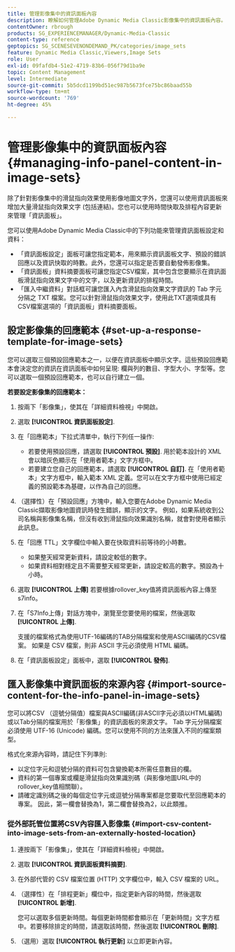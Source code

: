 ```yaml
---
title: 管理影像集中的資訊面板內容
description: 瞭解如何管理Adobe Dynamic Media Classic影像集中的資訊面板內容。
contentOwner: rbrough
products: SG_EXPERIENCEMANAGER/Dynamic-Media-Classic
content-type: reference
geptopics: SG_SCENESEVENONDEMAND_PK/categories/image_sets
feature: Dynamic Media Classic,Viewers,Image Sets
role: User
exl-id: 09fafdb4-51e2-4719-83b6-056f79d1ba9e
topic: Content Management
level: Intermediate
source-git-commit: 5b5dcd1199bd51ec987b5673fce75bc86baad55b
workflow-type: tm+mt
source-wordcount: '769'
ht-degree: 45%

---
```


# 管理影像集中的資訊面板內容{#managing-info-panel-content-in-image-sets}

除了針對影像集中的滑鼠指向效果使用影像地圖文字外，您還可以使用資訊面板來增加大量滑鼠指向效果文字 (包括連結)。您也可以使用時間快取及排程內容更新來管理「資訊面板」。

您可以使用Adobe Dynamic Media Classic中的下列功能來管理資訊面板設定和資料：

* 「資訊面板設定」面板可讓您指定範本，用來顯示資訊面板文字、預設的錯誤回應以及資訊快取的時數。此外，您還可以指定是否要自動發佈影像集。
* 「資訊面板」資料摘要面板可讓您指定CSV檔案，其中包含您要顯示在資訊面板滑鼠指向效果文字中的文字，以及更新資訊的排程時間。
* 「匯入中繼資料」對話框可讓您匯入內含滑鼠指向效果文字資訊的 Tab 字元分隔之 TXT 檔案。您可以針對滑鼠指向效果文字，使用此TXT選項或具有CSV檔案選項的「資訊面板」資料摘要面板。

## 設定影像集的回應範本 {#set-up-a-response-template-for-image-sets}

您可以選取三個預設回應範本之一，以便在資訊面板中顯示文字。這些預設回應範本會決定您的資訊在資訊面板中如何呈現: 欄與列的數目、字型大小、字型等。您可以選取一個預設回應範本，也可以自行建立一個。

**若要設定影像集的回應範本：**

1. 按兩下「影像集」，使其在「詳細資料檢視」中開啟。
1. 選取 **[!UICONTROL 資訊面板設定]**.
1. 在「回應範本」下拉式清單中，執行下列任一操作:

   * 若要使用預設回應，請選取 **[!UICONTROL 預設]**. 用於範本設計的 XML 會以暗灰色顯示在「使用者範本」文字方框中。
   * 若要建立您自己的回應範本，請選取 **[!UICONTROL 自訂]**. 在「使用者範本」文字方框中，輸入範本 XML 定義。您可以在文字方框中使用已經定義的預設範本為基礎，以作為自己的回應。

1. （選擇性）在「預設回應」方塊中，輸入您要在Adobe Dynamic Media Classic擷取影像地圖資訊時發生錯誤，顯示的文字。 例如，如果系統收到公司名稱與影像集名稱，但沒有收到滑鼠指向效果識別名稱，就會對使用者顯示此訊息。
1. 在「回應 TTL」文字欄位中輸入要在快取資料前等待的小時數。

   * 如果整天經常更新資料，請設定較低的數字。
   * 如果資料相對穩定且不需要整天經常更新，請設定較高的數字。預設為十小時。

1. 選取 **[!UICONTROL 上傳]** 若要根據rollover_key值將資訊面板內容上傳至s7info。
1. 在「S7Info上傳」對話方塊中，瀏覽至您要使用的檔案，然後選取 **[!UICONTROL 上傳]**.

   支援的檔案格式為使用UTF-16編碼的TAB分隔檔案和使用ASCII編碼的CSV檔案。 如果是 CSV 檔案，則非 ASCII 字元必須使用 HTML 編碼。

1. 在「資訊面板設定」面板中，選取 **[!UICONTROL 發佈]**.

## 匯入影像集中資訊面板的來源內容 {#import-source-content-for-the-info-panel-in-image-sets}

您可以將CSV （逗號分隔值）檔案與ASCII編碼(非ASCII字元必須以HTML編碼)或以Tab分隔的檔案用於「影像集」的資訊面板的來源文字。 Tab 字元分隔檔案必須使用 UTF-16 (Unicode) 編碼。您可以使用不同的方法來匯入不同的檔案類型。

格式化來源內容時，請記住下列準則:

* 以定位字元和逗號分隔的資料可包含變換範本所需任意數目的欄。
* 資料的第一個專案或欄是滑鼠指向效果識別碼（與影像地圖URL中的rollover_key值相關聯）。
* 請確定識別碼之後的每個定位字元或逗號分隔專案都是您要取代至回應範本的專案。 因此，第一欄會替換為$1$，第二欄會替換為$2$，以此類推。

### 從外部託管位置將CSV內容匯入影像集 {#import-csv-content-into-image-sets-from-an-externally-hosted-location}

1. 連按兩下「影像集」，使其在「詳細資料檢視」中開啟。
1. 選取 **[!UICONTROL 資訊面板資料摘要]**.
1. 在外部代管的 CSV 檔案位置 (HTTP) 文字欄位中，輸入 CSV 檔案的 URL。
1. （選擇性）在「排程更新」欄位中，指定更新內容的時間，然後選取 **[!UICONTROL 新增]**.

   您可以選取多個更新時間。每個更新時間都會顯示在「更新時間」文字方框中。若要移除排定的時間，請選取該時間，然後選取 **[!UICONTROL 刪除]**.

1. （選用）選取 **[!UICONTROL 執行更新]** 以立即更新內容。
